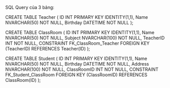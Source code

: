 SQL Query của 3 bảng:

CREATE TABLE Teacher ( ID INT PRIMARY KEY IDENTITY(1,1), Name NVARCHAR(50) NOT NULL, Birthday DATETIME NOT NULL );

CREATE TABLE ClassRoom ( ID INT PRIMARY KEY IDENTITY(1,1), Name NVARCHAR(50) NOT NULL, Subject NVARCHAR(100) NOT NULL, TeacherID INT NOT NULL, CONSTRAINT FK_ClassRoom_Teacher FOREIGN KEY (TeacherID) REFERENCES Teacher(ID) );

CREATE TABLE Student ( ID INT PRIMARY KEY IDENTITY(1,1), Name NVARCHAR(50) NOT NULL, Birthday DATETIME NOT NULL, Address NVARCHAR(100) NOT NULL, ClassRoomID INT NOT NULL, CONSTRAINT FK_Student_ClassRoom FOREIGN KEY (ClassRoomID) REFERENCES ClassRoom(ID) );
